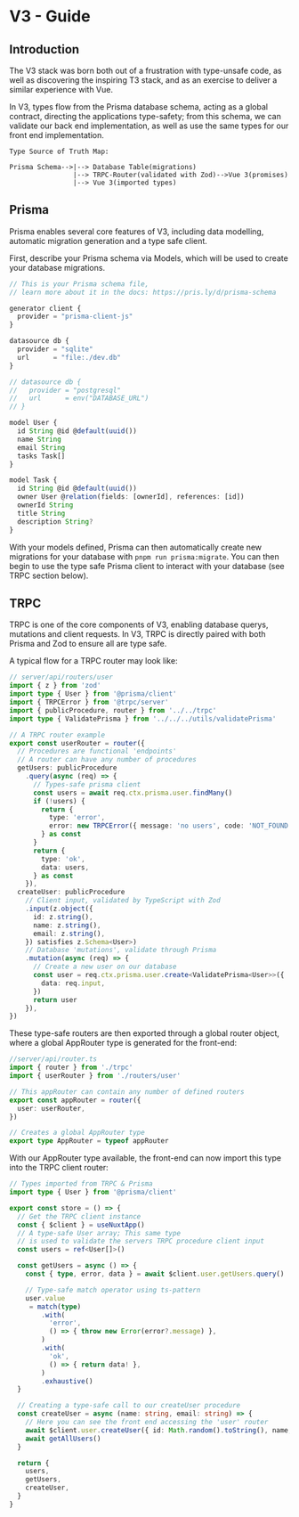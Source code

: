 # V3 - Guide

## Introduction

The V3 stack was born both out of a frustration with type-unsafe code,
as well as discovering the inspiring T3 stack, and as an exercise to deliver a similar experience with Vue.

In V3, types flow from the Prisma database schema, acting as a global contract, directing the applications type-safety; from this schema, we can validate our back end implementation, as well as use the same types for our front end implementation.

```
Type Source of Truth Map:

Prisma Schema-->|--> Database Table(migrations)
                |--> TRPC-Router(validated with Zod)-->Vue 3(promises)
                |--> Vue 3(imported types)
```

## Prisma

Prisma enables several core features of V3, including data modelling, automatic
migration generation and a type safe client.

First, describe your Prisma schema via Models, which will be used to create your
database migrations. 


```typescript
// This is your Prisma schema file,
// learn more about it in the docs: https://pris.ly/d/prisma-schema

generator client {
  provider = "prisma-client-js"
}

datasource db {
  provider = "sqlite"
  url      = "file:./dev.db"
}

// datasource db {
//   provider = "postgresql"
//   url      = env("DATABASE_URL")
// }

model User {
  id String @id @default(uuid())
  name String
  email String
  tasks Task[]
}

model Task {
  id String @id @default(uuid())
  owner User @relation(fields: [ownerId], references: [id])
  ownerId String
  title String
  description String?
}
```

With your models defined, Prisma can then automatically create new migrations for your
database with `pnpm run prisma:migrate`. You can then begin to use the type safe Prisma
client to interact with your database (see TRPC section below).


## TRPC

TRPC is one of the core components of V3, enabling database querys, mutations and client requests. In V3, TRPC is directly paired with both Prisma and Zod to ensure all are type safe.

A typical flow for a TRPC router may look like:

```typescript
// server/api/routers/user
import { z } from 'zod'
import type { User } from '@prisma/client'
import { TRPCError } from '@trpc/server'
import { publicProcedure, router } from '../../trpc'
import type { ValidatePrisma } from '../../../utils/validatePrisma'

// A TRPC router example
export const userRouter = router({
  // Procedures are functional 'endpoints'
  // A router can have any number of procedures
  getUsers: publicProcedure
    .query(async (req) => {
      // Types-safe prisma client
      const users = await req.ctx.prisma.user.findMany()
      if (!users) {
        return {
          type: 'error',
          error: new TRPCError({ message: 'no users', code: 'NOT_FOUND' }),
        } as const
      }
      return {
        type: 'ok',
        data: users,
      } as const
    }),
  createUser: publicProcedure
    // Client input, validated by TypeScript with Zod
    .input(z.object({
      id: z.string(),
      name: z.string(),
      email: z.string(),
    }) satisfies z.Schema<User>)
    // Database 'mutations', validate through Prisma
    .mutation(async (req) => {
      // Create a new user on our database
      const user = req.ctx.prisma.user.create<ValidatePrisma<User>>({
        data: req.input,
      })
      return user
    }),
})

```

These type-safe routers are then exported through a global router object, where a global AppRouter type is generated for the front-end:

```typescript
//server/api/router.ts
import { router } from './trpc'
import { userRouter } from './routers/user'

// This appRouter can contain any number of defined routers
export const appRouter = router({
  user: userRouter,
})

// Creates a global AppRouter type
export type AppRouter = typeof appRouter
```
With our AppRouter type available, the front-end can now import this type
into the TRPC client router:

```typescript
// Types imported from TRPC & Prisma
import type { User } from '@prisma/client'

export const store = () => {
  // Get the TRPC client instance
  const { $client } = useNuxtApp()
  // A type-safe User array; This same type
  // is used to validate the servers TRPC procedure client input
  const users = ref<User[]>()

  const getUsers = async () => {
    const { type, error, data } = await $client.user.getUsers.query()

    // Type-safe match operator using ts-pattern
    user.value
     = match(type)
        .with(
          'error',
          () => { throw new Error(error?.message) },
        )
        .with(
          'ok',
          () => { return data! },
        )
        .exhaustive()
  }

  // Creating a type-safe call to our createUser procedure
  const createUser = async (name: string, email: string) => {
    // Here you can see the front end accessing the 'user' router
    await $client.user.createUser({ id: Math.random().toString(), name, email })
    await getAllUsers()
  }

  return {
    users,
    getUsers,
    createUser,
  }
}
```